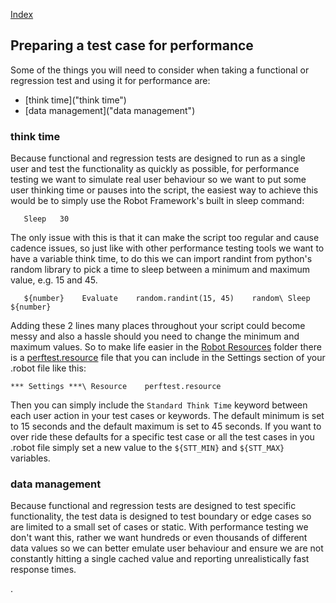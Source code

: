 
[Index](Index.md)

## Preparing a test case for performance

Some of the things you will need to consider when taking a functional or regression test and using it for performance are:
 - [think time]("think time")
 - [data management]("data management")

### think time

Because functional and regression tests are designed to run as a single user and test the functionality as quickly as possible, for performance testing we want to simulate real user behaviour so we want to put some user thinking time or pauses into the script, the easiest way to achieve this would be to simply use the Robot Framework's built in sleep command:

`	Sleep	30`

The only issue with this is that it can make the script too regular and cause cadence issues, so just like with other performance testing tools we want to have a variable think time, to do this we can import randint from python's random library to pick a time to sleep between a minimum and maximum value, e.g. 15 and 45.

`	${number}    Evaluate    random.randint(15, 45)    random\
	Sleep    ${number}`

Adding these 2 lines many places throughout your script could become messy and also a hassle should you need to change the minimum and maximum values. So to make life easier in the [Robot Resources](../Robot_Resources) folder there is a [perftest.resource](../Robot_Resources/perftest.resource) file that you can include in the Settings section of your .robot file like this:

`*** Settings ***\
Resource    perftest.resource`

Then you can simply include the `Standard Think Time` keyword between each user action in your test cases or keywords. The default minimum is set to 15 seconds and the default maximum is set to 45 seconds. If you want to over ride these defaults for a specific test case or all the test cases in you .robot file simply set a new value to the `${STT_MIN}` and  `${STT_MAX}` variables.


### data management

Because functional and regression tests are designed to test specific functionality, the test data is designed to test boundary or edge cases so are limited to a small set of cases or static. With performance testing we don't want this, rather we want hundreds or even thousands of different data values so we can better emulate user behaviour and ensure we are not constantly hitting a single cached value and reporting unrealistically fast response times.

.
